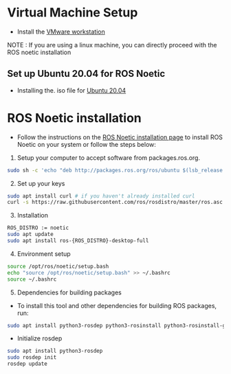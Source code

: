 
# Virtual Machine Setup 

- Install the [VMware workstation](https://www.vmware.com/content/vmware/vmware-published-sites/us/products/workstation-player/workstation-player-evaluation.html.html)

NOTE : If you are using a linux machine, you can directly proceed with the ROS noetic installation
## Set up Ubuntu 20.04 for ROS Noetic


- Installing the. iso file for [Ubuntu 20.04](https://releases.ubuntu.com/focal/)

# ROS Noetic installation

- Follow the instructions on the [ROS Noetic installation page](http://wiki.ros.org/noetic/Installation) to install ROS Noetic on your system or follow the steps below:

1. Setup your computer to accept software from packages.ros.org.

```bash
sudo sh -c 'echo "deb http://packages.ros.org/ros/ubuntu $(lsb_release -sc) main" > /etc/apt/sources.list.d/ros-latest.list'
```
2. Set up your keys
```bash
sudo apt install curl # if you haven't already installed curl
curl -s https://raw.githubusercontent.com/ros/rosdistro/master/ros.asc | sudo apt-key add -
```
3. Installation

```bash
ROS_DISTRO := noetic
sudo apt update
sudo apt install ros-{ROS_DISTRO}-desktop-full
```

4. Environment setup
```bash
source /opt/ros/noetic/setup.bash
echo "source /opt/ros/noetic/setup.bash" >> ~/.bashrc
source ~/.bashrc

```

5. Dependencies for building packages
- To install this tool and other dependencies for building ROS packages, run:

```bash
sudo apt install python3-rosdep python3-rosinstall python3-rosinstall-generator python3-wstool build-essential
```
- Initialize rosdep
```bash
sudo apt install python3-rosdep
sudo rosdep init
rosdep update
```
